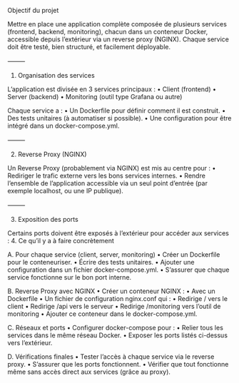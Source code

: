 Objectif du projet

Mettre en place une application complète composée de plusieurs services (frontend, backend, monitoring), chacun dans un conteneur Docker, accessible depuis l’extérieur via un reverse proxy (NGINX). Chaque service doit être testé, bien structuré, et facilement déployable.

⸻

1. Organisation des services

L’application est divisée en 3 services principaux :
	•	Client (frontend)
	•	Server (backend)
	•	Monitoring (outil type Grafana ou autre)

Chaque service a :
	•	Un Dockerfile pour définir comment il est construit.
	•	Des tests unitaires (à automatiser si possible).
	•	Une configuration pour être intégré dans un docker-compose.yml.

⸻

2. Reverse Proxy (NGINX)

Un Reverse Proxy (probablement via NGINX) est mis au centre pour :
	•	Rediriger le trafic externe vers les bons services internes.
	•	Rendre l’ensemble de l’application accessible via un seul point d’entrée (par exemple localhost, ou une IP publique).

⸻

3. Exposition des ports

Certains ports doivent être exposés à l’extérieur pour accéder aux services :
4. Ce qu’il y a à faire concrètement

A. Pour chaque service (client, server, monitoring)
	•	Créer un Dockerfile pour le conteneuriser.
	•	Écrire des tests unitaires.
	•	Ajouter une configuration dans un fichier docker-compose.yml.
	•	S’assurer que chaque service fonctionne sur le bon port interne.

B. Reverse Proxy avec NGINX
	•	Créer un conteneur NGINX :
	•	Avec un Dockerfile
	•	Un fichier de configuration nginx.conf qui :
	•	Redirige / vers le client
	•	Redirige /api vers le serveur
	•	Redirige /monitoring vers l’outil de monitoring
	•	Ajouter ce conteneur dans le docker-compose.yml.

C. Réseaux et ports
	•	Configurer docker-compose pour :
	•	Relier tous les services dans le même réseau Docker.
	•	Exposer les ports listés ci-dessus vers l’extérieur.

D. Vérifications finales
	•	Tester l’accès à chaque service via le reverse proxy.
	•	S’assurer que les ports fonctionnent.
	•	Vérifier que tout fonctionne même sans accès direct aux services (grâce au proxy).
